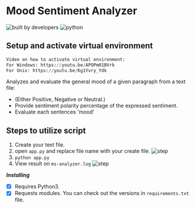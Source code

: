 # Mood Sentiment Analyzer

![built by developers](http://ForTheBadge.com/images/badges/built-by-developers.svg)
![python](https://img.shields.io/badge/language-Python-orange?style=for-the-badge)

## Setup and activate virtual environment

```python
Video on how to activate virtual environment:
For Windows: https://youtu.be/APOPm01BVrk
For Unix: https://youtu.be/Kg1Yvry_Ydk
```

Analyzes and evaluate the general mood of a given paragraph from a text file:

- (Either Positive, Negative or Neutral.)
- Provide sentiment polarity percentage of the expressed sentiment. 
- Evaluate each sentences 'mood'

## Steps to utilize script

1. Create your text file.
2. open `app.py` and replace file name with your create file.
![step](https://github.com/devpladinc/General-Purpose-Scripts/blob/main/scripts/Mood%20Sentiment%20Analyzer/images/step1.png)
3. `python app.py`
4. View result on `ms-analyzer.log`
![step](https://github.com/devpladinc/General-Purpose-Scripts/blob/main/scripts/Mood%20Sentiment%20Analyzer/images/step4.png)

_**Installing**_

- [x] Requires Python3.
- [x] Requests modules. You can check out the versions in `requirements.txt` file.
